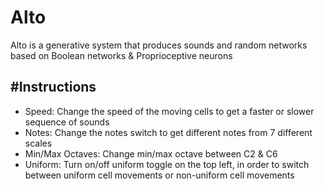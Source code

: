 # Alto
Alto is a generative system that produces sounds and random networks based on Boolean networks & Proprioceptive neurons

#Instructions
-------------

- Speed:  Change the speed of the moving cells to get a faster or slower sequence of sounds
- Notes:  Change the notes switch to get different notes from 7 different scales
- Min/Max Octaves:  Change min/max octave between C2 & C6
- Uniform:  Turn on/off uniform toggle on the top left, in order to switch between uniform cell movements or non-uniform cell movements
